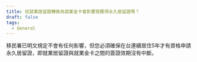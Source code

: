 ```yaml
---
title: 從就業居留證轉換為就業金卡會影響我獲得永久居留證嗎？
draft: false
tags:
  - General
---
```

移民署已明文規定不會有任何影響，但您必須確保在台連續居住5年才有資格申請永久居留證，即就業居留證與就業金卡之間的簽證效期沒有中斷。